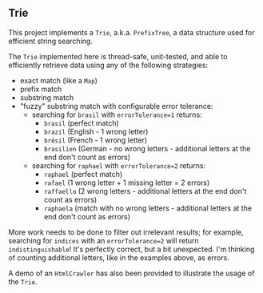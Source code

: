 ## Trie

This project implements a `Trie`, a.k.a. `PrefixTree`, a data structure used for efficient string searching.

The `Trie` implemented here is thread-safe, unit-tested, and able to efficiently retrieve data using any of the following strategies:
  - exact match (like a `Map`)
  - prefix match
  - substring match
  - "fuzzy" substring match with configurable error tolerance:
    - searching for `brasil` with `errorTolerance=1` returns:
      - `brasil` (perfect match)
      - `brazil` (English - 1 wrong letter) 
      - `brésil` (French - 1 wrong letter)
      - `brasilien` (German - no wrong letters - additional letters at the end don't count as errors)
    - searching for `raphael` with `errorTolerance=2` returns:
      - `raphael` (perfect match)
      - `rafael` (1 wrong letter + 1 missing letter = 2 errors)
      - `raffaello` (2 wrong letters - additional letters at the end don't count as errors)
      - `raphaela` (match with no wrong letters - additional letters at the end don't count as errors)

More work needs to be done to filter out irrelevant results; for example, searching for `indices` with an `errorTolerance=2` will return `indistinguishable`! It's perfectly correct, but a bit unexpected. I'm thinking of counting additional letters, like in the examples above, as errors.

A demo of an `HtmlCrawler` has also been provided to illustrate the usage of the `Trie`.